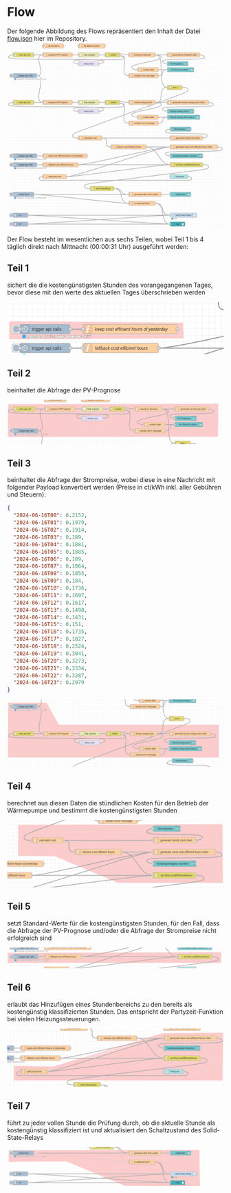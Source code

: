 # Flow
Der folgende Abbildung des Flows repräsentiert den Inhalt der Datei [flow.json](flow.json) hier im Repository.
![Flow](flow.png)

Der Flow besteht im wesentlichen aus sechs Teilen, wobei Teil 1 bis 4 täglich direkt nach Mittnacht (00:00:31 Uhr) ausgeführt werden:

## Teil 1
sichert die die kostengünstigsten Stunden des vorangegangenen Tages, bevor diese mit den werte des aktuellen Tages überschrieben werden

![Flow1](flow1.png)

## Teil 2
beinhaltet die Abfrage der PV-Prognose

![Flow2](flow2.png)

## Teil 3
beinhaltet die Abfrage der Strompreise, wobei diese in eine Nachricht mit folgender Payload konvertiert werden (Preise in ct/kWh inkl. aller Gebühren und Steuern):
```json
{
  "2024-06-16T00": 0.2152,
  "2024-06-16T01": 0.1979,
  "2024-06-16T02": 0.1914,
  "2024-06-16T03": 0.189,
  "2024-06-16T04": 0.1881,
  "2024-06-16T05": 0.1885,
  "2024-06-16T06": 0.189,
  "2024-06-16T07": 0.1864,
  "2024-06-16T08": 0.1855,
  "2024-06-16T09": 0.184,
  "2024-06-16T10": 0.1736,
  "2024-06-16T11": 0.1697,
  "2024-06-16T12": 0.1617,
  "2024-06-16T13": 0.1498,
  "2024-06-16T14": 0.1431,
  "2024-06-16T15": 0.151,
  "2024-06-16T16": 0.1735,
  "2024-06-16T17": 0.1827,
  "2024-06-16T18": 0.2524,
  "2024-06-16T19": 0.3041,
  "2024-06-16T20": 0.3273,
  "2024-06-16T21": 0.3334,
  "2024-06-16T22": 0.3287,
  "2024-06-16T23": 0.2979
}
```

![Flow3](flow3.png)

## Teil 4
berechnet aus diesen Daten die stündlichen Kosten für den Betrieb der Wärmepumpe und bestimmt die kostengünstigsten Stunden

![Flow4](flow4.png)

## Teil 5
setzt Standard-Werte für die kostengünstigsten Stunden, für den Fall, dass die Abfrage der PV-Prognose und/oder die Abfrage der Strompreise nicht erfolgreich sind

![Flow5](flow5.png)

## Teil 6
erlaubt das Hinzufügen eines Stundenbereichs zu den bereits als kostengünstig klassifizierten Stunden. Das entspricht der Partyzeit-Funktion bei vielen Heizungssteuerungen.

![Flow6](flow6.png)

## Teil 7
führt zu jeder vollen Stunde die Prüfung durch, ob die aktuelle Stunde als kostengünstig klassifiziert ist und aktualisiert den Schaltzustand des Solid-State-Relays

![Flow7](flow7.png)
